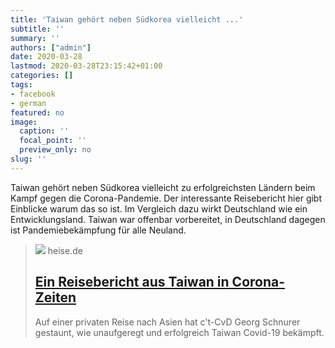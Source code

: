 ```yaml
---
title: 'Taiwan gehört neben Südkorea vielleicht ...'
subtitle: ''
summary: ''
authors: ["admin"]
date: 2020-03-28
lastmod: 2020-03-28T23:15:42+01:00
categories: []
tags:
- facebook
- german
featured: no
image:
  caption: ''
  focal_point: ''
  preview_only: no
slug: ''
---
```

Taiwan gehört neben Südkorea vielleicht zu erfolgreichsten Ländern beim Kampf gegen die Corona-Pandemie. Der interessante Reisebericht hier gibt Einblicke warum das so ist. Im Vergleich dazu wirkt Deutschland wie ein Entwicklungsland. Taiwan war offenbar vorbereitet, in Deutschland dagegen ist Pandemiebekämpfung für alle Neuland.
> [![](https://heise.cloudimg.io/bound/1200x1200/q85.png-lossy-85.webp-lossy-85.foil1/_www-heise-de_/ct/imgs/04/2/8/7/0/0/6/0/Tempel-95e95c94e58bb722.jpeg)](https://www.heise.de/ct/artikel/Ein-Reisebericht-aus-Taiwan-in-Corona-Zeiten-4692414.html)
> heise.de
> ## [Ein Reisebericht aus Taiwan in Corona-Zeiten](https://www.heise.de/ct/artikel/Ein-Reisebericht-aus-Taiwan-in-Corona-Zeiten-4692414.html)
>
>Auf einer privaten Reise nach Asien hat c't-CvD Georg Schnurer gestaunt, wie unaufgeregt und erfolgreich Taiwan Covid-19 bekämpft.


